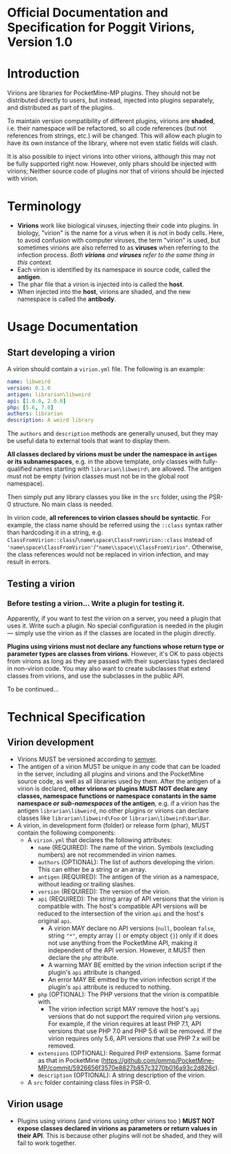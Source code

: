 Official Documentation and Specification for Poggit Virions, Version 1.0
===

# Introduction
Virions are libraries for PocketMine-MP plugins. They should not be distributed directly to users, but instead, injected into plugins separately, and distributed as part of the plugins.

To maintain version compatibility of different plugins, virions are **shaded**, i.e. their namespace will be refactored, so all code references (but not references from strings, etc.) will be changed. This will allow each plugin to have its own instance of the library, where not even static fields will clash.

It is also possible to inject virions into other virions, although this may not be fully supported right now. However, only phars should be injected with virions; Neither source code of plugins nor that of virions should be injected with virion.

# Terminology
* **Virions** work like biological viruses, injecting their code into plugins. In biology, "virion" is the name for a virus when it is not in body cells. Here, to avoid confusion with computer viruses, the term "virion" is used, but sometimes virions are also referred to as **viruses** when referring to the infection process. _Both **virions** and **viruses** refer to the same thing in this context._
* Each virion is identified by its namespace in source code, called the **antigen**.
* The phar file that a virion is injected into is called the **host**.
* When injected into the **host**, virions are shaded, and the new namespace is called the **antibody**.

# Usage Documentation
## Start developing a virion
A virion should contain a `virion.yml` file. The following is an example:

```yaml
name: libweird
version: 0.1.0
antigen: librarian\libweird
api: [1.0.0, 2.0.0]
php: [5.6, 7.0]
authors: librarian
description: A weird library
```

The `authors` and `description` methods are generally unused, but they may be useful data to external tools that want to display them.

**All classes declared by virions must be under the namespace in `antigen` or its subnamespaces**, e.g. in the above template, only classes with fully-qualified names starting with `librarian\libweird\` are allowed. The antigen must not be empty (virion classes must not be in the global root namespace).

Then simply put any library classes you like in the `src` folder, using the PSR-0 structure. No main class is needed.

In virion code, **all references to virion classes should be syntactic**. For example, the class name should be referred using the `::class` syntax rather than hardcoding it in a string, e.g. `ClassFromVirion::class`/`\name\space\ClassFromVirion::class` instead of `'name\space\ClassFromVirion'`/`"name\\space\\ClassFromVirion"`. Otherwise, the class references would not be replaced in virion infection, and may result in errors.

<!-- TODO resources -->

## Testing a virion
### Before testing a virion... Write a plugin for testing it.
Apparently, if you want to test the virion on a server, you need a plugin that uses it. Write such a plugin. No special configuration is needed in the plugin &mdash; simply use the virion as if the classes are located in the plugin directly.

**Plugins using virions must not declare any functions whose return type or parameter types are classes from virions**. However, it's OK to pass objects from virions as long as they are passed with their superclass types declared in non-virion code. You may also want to create subclasses that extend classes from virions, and use the subclasses in the public API.

To be continued...

# Technical Specification
## Virion development
* Virions MUST be versioned according to [semver](https://github.com/composer/semver).
* The antigen of a virion MUST be unique in any code that can be loaded in the server, including all plugins and virions and the PocketMine source code, as well as all libraries used by them. After the antigen of a virion is declared, **other virions or plugins MUST NOT declare any classes, namespace functions or namespace constants in the same namespace _or sub-namespaces_ of the antigen**, e.g. if a virion has the antigen `librarian\libweird`, no other plugins or virions can declare classes like `librarian\libweird\Foo` or `librarian\libweird\bar\Bar`.
* A virion, in development form (folder) or release form (phar), MUST contain the following components:
  * A `virion.yml` that declares the following attributes:
    * `name` (REQUIRED): The name of the virion. Symbols (excluding numbers) are not recommended in virion names.
    * `authors` (OPTIONAL): The list of authors developing the virion. This can either be a string or an array.
    * `antigen` (REQUIRED): The antigen of the virion as a namespace, without leading or trailing slashes.
    * `version` (REQUIRED): The version of the virion.
    * `api` (REQUIRED): The string array of API versions that the virion is compatible with. The host's compatible API versions will be reduced to the intersection of the virion `api` and the host's original `api`.
      * A virion MAY declare no API versions (`null`, boolean `false`, string `"*"`, empty array `[]` or empty object `{}`) only if it does not use anything from the PocketMine API, making it independent of the API version. However, it MUST then declare the `php` attribute.
      * A warning MAY BE emitted by the virion infection script if the plugin's `api` attribute is changed.
      * An error MAY BE emitted by the virion infection script if the plugin's `api` attribute is reduced to nothing.
    * `php` (OPTIONAL): The PHP versions that the virion is compatible with.
      * The virion infection script MAY remove the host's `api` versions that do not support the required virion `php` versions. For example, if the virion requires at least PHP 7.1, API versions that use PHP 7.0 and PHP 5.6 will be removed. If the virion requires only 5.6, API versions that use PHP 7.x will be removed.
    * `extensions` (OPTIONAL): Required PHP extensions. Same format as that in PocketMine (https://github.com/pmmp/PocketMine-MP/commit/5926656f3570e8827b857c3270b016a93c2d826c).
    * `description` (OPTIONAL): A string description of the virion.
  * A `src` folder containing class files in PSR-0.
    <!-- * It MAY contain a `src/<namespace>/functions.php` file to declare namespace functions -->

## Virion usage
* Plugins using virions (and virions using other virions too <!-- TODO support recursive shading -->) **MUST NOT expose classes declared in virions as parameters or return values in their API**. This is because other plugins will not be shaded, and they will fail to work together.
